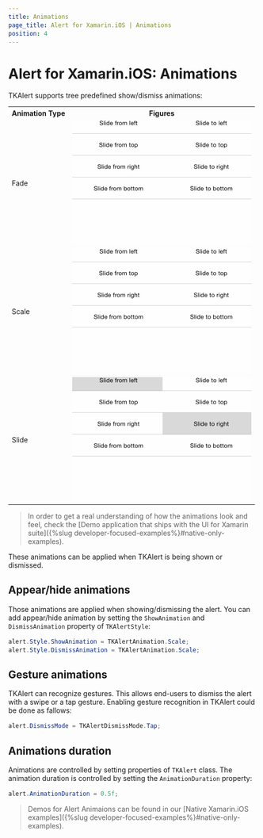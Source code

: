 ```yaml
---
title: Animations
page_title: Alert for Xamarin.iOS | Animations
position: 4
---
```


# Alert for Xamarin.iOS: Animations

TKAlert supports tree predefined show/dismiss animations: 

<table>

<tr>
<th>Animation Type</th>
<th>Figures</th>
</tr>

<tr>
<td>Fade</td>
<td><img src="../images/alert-animations-fade.gif"></td>
</tr>

<tr>
<td>Scale</td>
<td><img src="../images/alert-animations-scale.gif"></td>
</tr>

<tr>
<td>Slide</td>
<td><img src="../images/alert-animations-slide.gif"></td>
</tr>

</table>

> In order to get a real understanding of how the animations look and feel, check the [Demo application that ships with the UI for Xamarin suite]({%slug developer-focused-examples%}#native-only-examples).

These animations can be applied when TKAlert is being shown or dismissed.


## Appear/hide animations

Those animations are applied when showing/dismissing the alert. You can add appear/hide animation by setting the <code>ShowAnimation</code> and <code>DismissAnimation</code>  property of <code>TKAlertStyle</code>:

```C#
alert.Style.ShowAnimation = TKAlertAnimation.Scale;
alert.Style.DismissAnimation = TKAlertAnimation.Scale;
```

## Gesture animations

TKAlert can recognize gestures. This allows end-users to dismiss the alert with a swipe or a tap gesture.
Enabling gesture recognition in TKAlert could be done as fallows:

```C#
alert.DismissMode = TKAlertDismissMode.Tap;
```

## Animations duration

Animations are controlled by setting properties of <code>TKAlert</code> class. The animation duration is controlled by setting the <code>AnimationDuration</code> property:

```C#
alert.AnimationDuration = 0.5f;
```

> Demos for Alert Animaions can be found in our [Native Xamarin.iOS examples]({%slug developer-focused-examples%}#native-only-examples).
